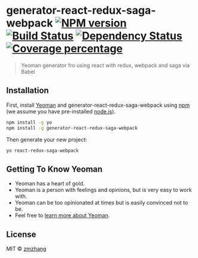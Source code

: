 # generator-react-redux-saga-webpack [![NPM version][npm-image]][npm-url] [![Build Status][travis-image]][travis-url] [![Dependency Status][daviddm-image]][daviddm-url] [![Coverage percentage][coveralls-image]][coveralls-url]
> Yeoman generator fro using react with redux, webpack and saga via Babel

## Installation

First, install [Yeoman](http://yeoman.io) and generator-react-redux-saga-webpack using [npm](https://www.npmjs.com/) (we assume you have pre-installed [node.js](https://nodejs.org/)).

```bash
npm install -g yo
npm install -g generator-react-redux-saga-webpack
```

Then generate your new project:

```bash
yo react-redux-saga-webpack
```

## Getting To Know Yeoman

 * Yeoman has a heart of gold.
 * Yeoman is a person with feelings and opinions, but is very easy to work with.
 * Yeoman can be too opinionated at times but is easily convinced not to be.
 * Feel free to [learn more about Yeoman](http://yeoman.io/).

## License

MIT © [zmzhang](https://github.com/Sebastian1011)


[npm-image]: https://badge.fury.io/js/generator-react-redux-saga-webpack.svg
[npm-url]: https://npmjs.org/package/generator-react-redux-saga-webpack
[travis-image]: https://travis-ci.org/Sebastian1011/generator-react-redux-saga-webpack.svg?branch=master
[travis-url]: https://travis-ci.org/Sebastian1011/generator-react-redux-saga-webpack
[daviddm-image]: https://david-dm.org/Sebastian1011/generator-react-redux-saga-webpack.svg?theme=shields.io
[daviddm-url]: https://david-dm.org/Sebastian1011/generator-react-redux-saga-webpack
[coveralls-image]: https://coveralls.io/repos/Sebastian1011/generator-react-redux-saga-webpack/badge.svg
[coveralls-url]: https://coveralls.io/r/Sebastian1011/generator-react-redux-saga-webpack
